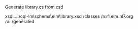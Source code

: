 ﻿Generate library.cs from xsd

xsd ..\..\cql-lm\schema\elm\library.xsd /classes /n:r1.elm.hl7.org /o:./generated

